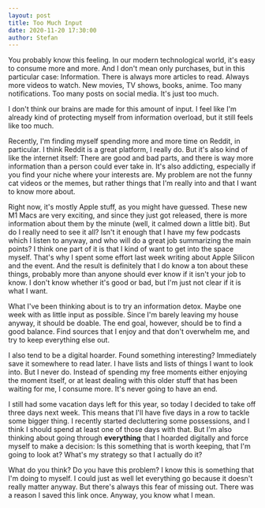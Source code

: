 ```yaml
---
layout: post
title: Too Much Input
date: 2020-11-20 17:30:00
author: Stefan
---
```


You probably know this feeling. In our modern technological world, it's easy to consume more and more. And I don't mean only purchases, but in this particular case: Information. There is always more articles to read. Always more videos to watch. New movies, TV shows, books, anime. Too many notifications. Too many posts on social media. It's just too much.

I don't think our brains are made for this amount of input. I feel like I'm already kind of protecting myself from information overload, but it still feels like too much. 

Recently, I'm finding myself spending more and more time on Reddit, in particular. I think Reddit is a great platform, I really do. But it's also kind of like the internet itself: There are good and bad parts, and there is way more information than a person could ever take in. It's also addicting, especially if you find your niche where your interests are. My problem are not the funny cat videos or the memes, but rather things that I'm really into and that I want to know more about.

Right now, it's mostly Apple stuff, as you might have guessed. These new M1 Macs are very exciting, and since they just got released, there is more information about them by the minute (well, it calmed down a little bit). But do I really need to see it all? Isn't it enough that I have my few podcasts which I listen to anyway, and who will do a great job summarizing the main points? I think one part of it is that I kind of want to get into the space myself. That's why I spent some effort last week writing about Apple Silicon and the event. And the result is definitely that I do know a ton about these things, probably more than anyone should ever know if it isn't your job to know. I don't know whether it's good or bad, but I'm just not clear if it is what I want.

What I've been thinking about is to try an information detox. Maybe one week with as little input as possible. Since I'm barely leaving my house anyway, it should be doable. The end goal, however, should be to find a good balance. Find sources that I enjoy and that don't overwhelm me, and try to keep everything else out.

I also tend to be a digital hoarder. Found something interesting? Immediately save it somewhere to read later. I have lists and lists of things I want to look into. But I never do. Instead of spending my free moments either enjoying the moment itself, or at least dealing with this older stuff that has been waiting for me, I consume more. It's never going to have an end.

I still had some vacation days left for this year, so today I decided to take off three days next week. This means that I'll have five days in a row to tackle some bigger thing. I recently started decluttering some possessions, and I think I should spend at least one of those days with that. But I'm also thinking about going through **everything** that I hoarded digitally and force myself to make a decision: Is this something that is worth keeping, that I'm going to look at? What's my strategy so that I actually do it?

What do you think? Do you have this problem? I know this is something that I'm doing to myself. I could just as well let everything go because it doesn't really matter anyway. But there's always this fear of missing out. There was a reason I saved this link once. Anyway, you know what I mean.
